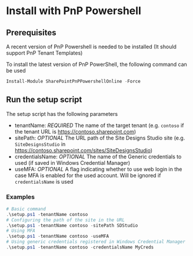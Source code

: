 # Install with PnP Powershell

## Prerequisites

A recent version of PnP Powershell is needed to be installed
(It should support PnP Tenant Templates)

To install the latest version of PnP PowerShell, the following command can be used

```powershell
Install-Module SharePointPnPPowershellOnline -Force
```

## Run the setup script

The setup script has the following parameters

- tenantName: *REQUIRED* The name of the target tenant (e.g. `contoso` if the tenant URL is https://contoso.sharepoint.com)
- sitePath: *OPTIONAL* The URL path of the Site Designs Studio site (e.g. `SiteDesignsStudio` in https://contoso.sharepoint.com/sites/SiteDesignsStudio)
- credentialsName: *OPTIONAL* The name of the Generic credentials to used (if saved in Windows Credential Manager)
- useMFA: *OPTIONAL* A flag indicating whether to use web login in the case MFA is enabled for the used account. Will be ignored if `credentialsName` is used

### Examples
```powershell
# Basic command
.\setup.ps1 -tenantName contoso
# Configuring the path of the site in the URL
.\setup.ps1 -tenantName contoso -sitePath SDStudio
# Using MFA
.\setup.ps1 -tenantName contoso -useMFA
# Using generic credentials registered in Windows Credential Manager
.\setup.ps1 -tenantName contoso -credentialsName MyCreds
```

